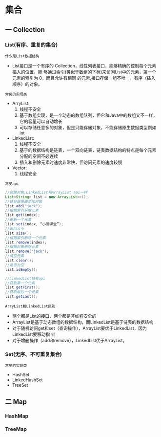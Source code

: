 
# 集合

## 一 Collection
### List(有序、重复的集合)
`什么是List数据结构`

- List接⼝是⼀个有序的 Collection，线性列表接⼝，能够精确的控制每个元素插⼊的位置，能
够通过索引(类似于数组的下标)来访问List中的元素，第⼀个元素的索引为 0，⽽且允许有相同
的元素,接⼝存储⼀组不唯⼀，有序（插⼊顺序）的对象。

`常见的实现类`
- ArryList:
    1. 线程不安全
    1. 基于数组实现，是⼀个动态的数组队列，但它和Java中的数组⼜不⼀样，它的容量可以⾃动增⻓
    1. 可以存储任意多的对象，但是只能存储对象，不能存储原⽣数据类型例如int
- LinkedList:
    1. 线程不安全
    1. 基于的数据结构是链表，⼀个双向链表，链表数据结构的特点是每个元素分配的空间不必连续
    1. 插⼊和删除元素时速度⾮常快，但访问元素的速度较慢
- Vector:
    1. 线程安全

`常见api`
```java
//创建对象,LinkedList和ArrayList api⼀样
List<String> list = new ArrayList<>();
//往容器⾥⾯添加对象
list.add("jack");
//根据索引获取元素
list.get(index);
//更新⼀个元素
list.set(index, “⼩滴课堂”);
//返回⼤⼩ 
list.size();
//根据索引删除⼀个元素
list.remove(index);
//根据对象删除元素
list.remove("jack");
//清空元素
list.clear();
//是否为空
list.isEmpty();

//LinkedList特有api
//获取第⼀个元素
list.getFirst();
//获取最后⼀个元素
list.getLast();
```
`ArryList和LinkedList区别`
- 两个都是List的接⼝，两个都是⾮线程安全的
- ArrayList是基于动态数组的数据结构，⽽LinkedList是基于链表的数据结构
- 对于随机访问get和set（查询操作），ArrayList要优于LinkedList，因为LinkedList要移动指
针
- 对于增删操作（add和remove），LinkedList优于ArrayList。
### Set(无序、不可重复集合)

`常见的实现类`
- HashSet
- LinkedHashSet
- TreeSet

## 二 Map
### HashMap
### TreeMap